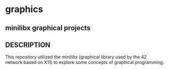 # graphics
## minilibx graphical projects  

## DESCRIPTION  

This repository utilized the minilibx (graphical library used by the 42 network based on X11) to explore some concepts of graphical programming.  


